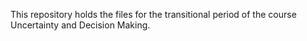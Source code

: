 This repository holds the files for the transitional period of the course Uncertainty and Decision Making.
